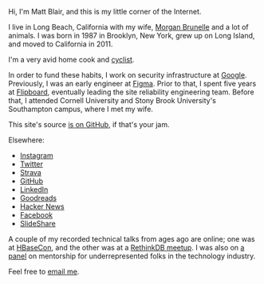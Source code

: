 Hi, I'm Matt Blair, and this is my little corner of the Internet.

I live in Long Beach, California with my wife, [Morgan Brunelle](https://www.morganbrunelle.com) and a lot of animals. I was born in 1987 in Brooklyn, New York, grew up on Long Island, and moved to California in 2011.

I'm a very avid home cook and [cyclist](https://www.strava.com/athletes/mattyblair).

In order to fund these habits, I work on security infrastructure at [Google](https://www.google.com). Previously, I was an early engineer at [Figma](https://www.figma.com). Prior to that, I spent five years at [Flipboard](https://flipboard.com), eventually leading the site reliability engineering team. Before that, I attended Cornell University and Stony Brook University's Southampton campus, where I met my wife.

This site's source [is on GitHub](https://github.com/mblair/matthewblair.net), if that's your jam.

Elsewhere:

-	[Instagram](https://instagram.com/m_blair)
-	[Twitter](https://twitter.com/mattyblair)
-	[Strava](https://www.strava.com/athletes/mattyblair)
-	[GitHub](https://github.com/mblair)
-	[LinkedIn](https://www.linkedin.com/in/matthewablair)
-	[Goodreads](https://www.goodreads.com/user/show/5232574-matt-blair)
-	[Hacker News](https://news.ycombinator.com/user?id=mattyb)
-	[Facebook](https://www.facebook.com/matthewblair)
-	[SlideShare](http://www.slideshare.net/matthewblair/slideshows)

A couple of my recorded technical talks from ages ago are online; one was at [HBaseCon](https://vimeo.com/128194533), and the other was at a [RethinkDB meetup](https://www.youtube.com/watch?v=3ScLnROJ-iU). I was also on [a panel](https://figma.splashthat.com/) on mentorship for underrepresented folks in the technology industry.

Feel free to [email me](mailto:me@matthewblair.net).
